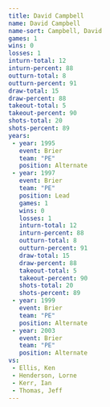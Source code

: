 ```yaml
---
title: David Campbell
name: David Campbell
name-sort: Campbell, David
games: 1
wins: 0
losses: 1
inturn-total: 12
inturn-percent: 88
outturn-total: 8
outturn-percent: 91
draw-total: 15
draw-percent: 88
takeout-total: 5
takeout-percent: 90
shots-total: 20
shots-percent: 89
years:
 - year: 1995
   event: Brier
   team: "PE"
   position: Alternate
 - year: 1997
   event: Brier
   team: "PE"
   position: Lead
   games: 1
   wins: 0
   losses: 1
   inturn-total: 12
   inturn-percent: 88
   outturn-total: 8
   outturn-percent: 91
   draw-total: 15
   draw-percent: 88
   takeout-total: 5
   takeout-percent: 90
   shots-total: 20
   shots-percent: 89
 - year: 1999
   event: Brier
   team: "PE"
   position: Alternate
 - year: 2003
   event: Brier
   team: "PE"
   position: Alternate
vs:
 - Ellis, Ken
 - Henderson, Lorne
 - Kerr, Ian
 - Thomas, Jeff
---
```

